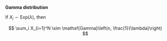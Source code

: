 **Gamma distribution**

If $X_i \sim \mathsf{Exp}(\lambda)$, then

$$
\sum_i X_{i=1}^N \sim \mathsf{Gamma}\left(n, \frac{1}{\lambda}\right)
$$